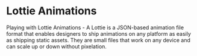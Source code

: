 # Lottie Animations
 Playing with Lottie Animations - A Lottie is a JSON-based animation file format that enables designers to ship animations on any platform as easily as shipping static assets. They are small files that work on any device and can scale up or down without pixelation.
